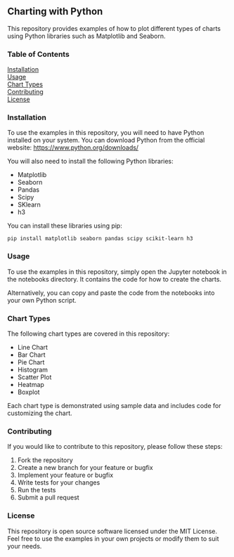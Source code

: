 ## Charting with Python
This repository provides examples of how to plot different types of charts using Python libraries such as Matplotlib and Seaborn.

### Table of Contents
[Installation](#installation) <br>
[Usage](#Usage) <br>
[Chart Types](#Chart-Types) <br>
[Contributing](#Computing) <br>
[License](#License) <br>

### Installation
To use the examples in this repository, you will need to have Python installed on your system. You can download Python from the official website: https://www.python.org/downloads/

You will also need to install the following Python libraries:
- Matplotlib
- Seaborn
- Pandas
- Scipy
- SKlearn
- h3

You can install these libraries using pip:

`pip install matplotlib seaborn pandas scipy scikit-learn h3`

### Usage
To use the examples in this repository, simply open the Jupyter notebook in the notebooks directory. It contains the code for how to create the charts.

Alternatively, you can copy and paste the code from the notebooks into your own Python script.

### Chart Types
The following chart types are covered in this repository:

- Line Chart
- Bar Chart
- Pie Chart
- Histogram
- Scatter Plot
- Heatmap
- Boxplot

Each chart type is demonstrated using sample data and includes code for customizing the chart.

### Contributing
If you would like to contribute to this repository, please follow these steps:

1. Fork the repository
2. Create a new branch for your feature or bugfix
3. Implement your feature or bugfix
4. Write tests for your changes
5. Run the tests
6. Submit a pull request

### License
This repository is open source software licensed under the MIT License. Feel free to use the examples in your own projects or modify them to suit your needs.